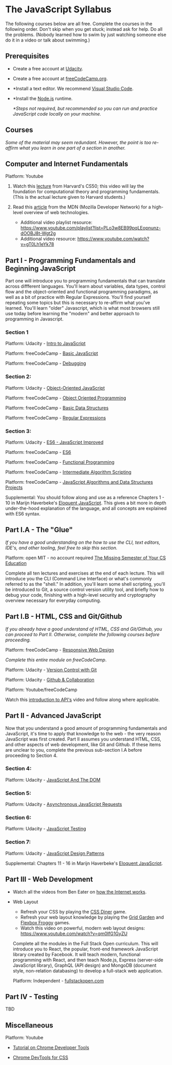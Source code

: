# The JavaScript Syllabus
 
The following courses below are all free. Complete the courses in the following order. Don't skip when you get stuck; instead ask for help. Do all the problems. (Nobody learned how to swim by just watching someone else do it in a video or talk about swimming.)
 
## Prerequisites
 
- Create a free account at [Udacity](https://www.udacity.com/).
- Create a free account at [freeCodeCamp.org](https://www.freecodecamp.org/).
- *Install a text editor. We recommend [Visual Studio Code](https://code.visualstudio.com/).
- *Install the [Node.js](https://nodejs.org/en/) runtime.
  
    _*Steps not required, but recommended so you can run and practice JavaScript code locally on your machine._
 
## Courses
_Some of the material may seem redundant. However, the point is too re-affirm what you learn in one part of a section in another._
 
## Computer and Internet Fundamentals
Platform: Youtube
 
1. Watch this [lecture](https://www.youtube.com/watch?v=Tpl7k8IOT6E) from Harvard's CS50; this video will lay the foundation for computational theory and programming fundamentals.
(This is the actual lecture given to Harvard students.)
 
2. Read this [article](https://developer.mozilla.org/en-US/docs/Learn/Getting_started_with_the_web) from the MDN (Mozilla Developer Network) for a high-level overview of web technologies.
    - Additional video playlist resource: https://www.youtube.com/playlist?list=PLo3w8EB99pqLEopnunz-dOOBJ8t-Wgt2g
    - Additional video resource: https://www.youtube.com/watch?v=gT0Lh1eYk78
 
 
## Part I - Programming Fundamentals and Beginning JavaScript
Part one will introduce you to programming fundamentals that can translate across diffferent languages. You'll learn about variables, data types, control flow and the  object-oriented and functional programming paradigms, as well as a bit of practice with Regular Expressions. You'll find yourself repeating some topics but this is necessary to re-affirm what you've learned. You'll learn "older" Javascript, which is what most browsers still use today before learning the "modern" and better approach to programming in Javascript.
 
 
### Section 1
 
Platform: Udacity - [Intro to JavaScript](https://www.udacity.com/course/intro-to-javascript--ud803)
 
Platform: freeCodeCamp - [Basic JavaScript](https://www.freecodecamp.org/learn/javascript-algorithms-and-data-structures/basic-javascript/)
 
Platform: freeCodeCamp - [Debugging](https://www.freecodecamp.org/learn/javascript-algorithms-and-data-structures/debugging/)
 
### Section 2:
Platform: Udacity - [Object-Oriented JavaScript](https://www.udacity.com/course/object-oriented-javascript--ud711)
 
Platform: freeCodeCamp - [Object Oriented Programming](https://www.freecodecamp.org/learn/javascript-algorithms-and-data-structures/object-oriented-programming/)
 
Platform: freeCodeCamp - [Basic Data Structures](https://www.freecodecamp.org/learn/javascript-algorithms-and-data-structures/basic-data-structures/)
 
Platform: freeCodeCamp - [Regular Expressions](https://www.freecodecamp.org/learn/javascript-algorithms-and-data-structures/regular-expressions/)
 
### Section 3:
Platform: Udacity - [ES6 - JavaScript Improved](https://www.udacity.com/course/es6-javascript-improved--ud356)
 
Platform: freeCodeCamp - [ES6](https://www.freecodecamp.org/learn/javascript-algorithms-and-data-structures/es6/)
 
Platform: freeCodeCamp - [Functional Programming](https://www.freecodecamp.org/learn/javascript-algorithms-and-data-structures/functional-programming/)
 
Platform: freeCodeCamp - [Intermediate Algorithm Scripting](https://www.freecodecamp.org/learn/javascript-algorithms-and-data-structures/intermediate-algorithm-scripting/)
 
Platform: freeCodeCamp - [JavaScript Algorithms and Data Structures Projects](https://www.freecodecamp.org/learn/javascript-algorithms-and-data-structures/javascript-algorithms-and-data-structures-projects/)
 
 
Supplemental: You should follow along and use as a reference Chapters 1 - 10 in Marijn Haverbeke's [Eloquent JavaScript](https://eloquentjavascript.net/). This gives a bit more in depth under-the-hood explanation of the language, and all concepts are explained with ES6 syntax.

## Part I.A - The "Glue"
_If you have a good understanding on the how to use the CLI, text editors, IDE's, and other tooling, feel free to skip this section._

Platform: open MIT - no account required
[The Missing Semester of Your CS Education](https://missing.csail.mit.edu/)

Complete all ten lectures and exercises at the end of each lecture. This will introduce you the CLI (Command Line Interface) or what's commonly referred to as the "shell." In addition, you'll learn some shell scripting, you'll be introduced to Git, a source control version utility tool, and briefly how to debug your code, finishing with a high-level security and cryptography overview necessary for everyday computing.

## Part I.B - HTML, CSS and Git/Github
_If you already have a good understand of HTML, CSS and Git/Github, you can proceed to Part II. Otherwise, complete the following courses before proceeding._

Platform: freeCodeCamp - [Responsive Web Design](https://www.freecodecamp.org/learn/responsive-web-design/basic-html-and-html5/)

_Complete this entire module on freeCodeCamp_.

Platform: Udacity - [Version Control with Git](https://www.udacity.com/course/version-control-with-git--ud123)

Platform: Udacity - [Github & Collaboration](https://classroom.udacity.com/courses/ud456)
 
Platform: Youtube/freeCodeCamp
 
Watch this [introduction to API's](https://www.youtube.com/watch?v=GZvSYJDk-us) video and follow along where applicable.
 
 
## Part II - Advanced JavaScript
Now that you understand a good amount of programming fundamentals and JavaScript, it's time to apply that knowledge to the web - the very reason JavaScript was first created. Part II assumes you understand HTML, CSS, and other aspects of web development, like Git and Github. If these items are unclear to you, complete the previous sub-section I.A before proceeding to Section 4.
 
### Section 4:
Platform: Udacity - [JavaScript And The DOM](https://www.udacity.com/course/javascript-and-the-dom--ud117)
 
### Section 5:
Platform: Udacity - [Asynchronous JavaScript Requests](https://www.udacity.com/course/asynchronous-javascript-requests--ud109)
 
### Section 6:
Platform: Udacity - [JavaScript Testing](https://www.udacity.com/course/javascript-testing--ud549)
 
### Section 7:
Platform: Udacity - [JavaScript Design Patterns](https://www.udacity.com/course/javascript-design-patterns--ud989)

Supplemental: Chapters 11 - 16 in Marijn Haverbeke's [Eloquent JavaScript](https://eloquentjavascript.net/).

## Part III - Web Development

 - Watch all the videos from Ben Eater on [how the Internet works](https://eater.net/inet).
 - Web Layout
   - Refresh your CSS by playing the [CSS Diner](https://flukeout.github.io/) game.
   - Refresh your web layout knowledge by playing the [Grid Garden](https://cssgridgarden.com/) and [Flexbox Froggy](https://flexboxfroggy.com/) games.
   - Watch this video on powerful, modern web layout designs: https://www.youtube.com/watch?v=qm0IfG1GyZU

   Complete all the modules in the Full Stack Open curriculum.
   This will introduce you to React, the popular, front-end framework JavaScript library created by Facebook. It will teach modern, functional programming with React, and then teach Node.js, Express (server-side JavaScript library), GraphQL (API design) and MongoDB (document style, non-relation databasing) to develop a full-stack web application.

   Platform: Independent - [fullstackopen.com](https://fullstackopen.com/en/)

## Part IV - Testing

TBD

## Miscellaneous

Platform: Youtube
 
 - [Tutorial on Chrome Developer Tools](https://www.youtube.com/watch?v=wcFnnxfA70g)
 
 - [Chrome DevTools for CSS](https://www.youtube.com/watch?v=Z3HGJsNLQ1E)

